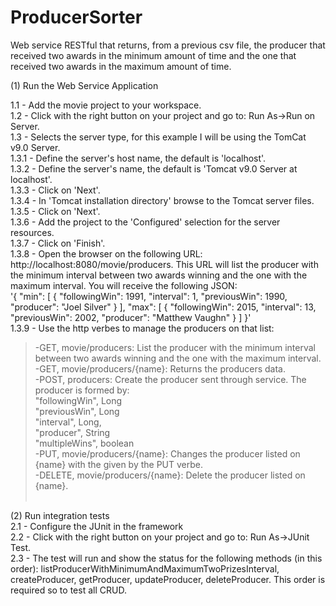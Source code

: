 # ProducerSorter
Web service RESTful that returns, from a previous csv file, the producer that received two awards in the minimum amount of time and the one that received two awards in the maximum amount of time.


(1) Run the Web Service Application

1.1 - Add the movie project to your workspace.<br>
1.2 - Click with the right button on your project and go to: Run As->Run on Server.<br>
1.3 - Selects the server type, for this example I will be using the TomCat v9.0 Server.<br>
1.3.1 - Define the server's host name, the default is 'localhost'.<br>
1.3.2 - Define the server's name, the default is 'Tomcat v9.0 Server at localhost'.<br>
1.3.3 - Click on 'Next'.<br>
1.3.4 - In 'Tomcat installation directory' browse to the Tomcat server files.<br>
1.3.5 - Click on 'Next'.<br>
1.3.6 - Add the project to the 'Configured' selection for the server resources.<br>
1.3.7 - Click on 'Finish'.<br>
1.3.8 - Open the browser on the following URL: http://localhost:8080/movie/producers. This URL will list the producer with the minimum interval between two awards winning and the one with the maximum interval. You will receive the following JSON:<br>
'{
    "min": [
        {
            "followingWin": 1991,
            "interval": 1,
            "previousWin": 1990,
            "producer": "Joel Silver"
        }
    ],
    "max": [
        {
            "followingWin": 2015,
            "interval": 13,
            "previousWin": 2002,
            "producer": "Matthew Vaughn"
        }
    ]
}'<br>
1.3.9 - Use the http verbes to manage the producers on that list:<br>
<blockquote>
-GET, movie/producers: List the producer with the minimum interval between two awards winning and the one with the maximum interval.<br>
  -GET, movie/producers/{name}: Returns the producers data.<br>
  -POST, producers: Create the producer sent through service. The producer is formed by:<br>
    "followingWin", Long<br>
    "previousWin", Long<br>
    "interval", Long,<br>
    "producer", String<br>
    "multipleWins", boolean<br>
  -PUT, movie/producers/{name}: Changes the producer listed on {name} with the given by the PUT verbe.<br>
  -DELETE, movie/producers/{name}: Delete the producer listed on {name}.<br>
<br>
</blockquote>
(2) Run integration tests<br>
2.1 - Configure the JUnit in the framework<br>
2.2 - Click with the right button on your project and go to: Run As->JUnit Test.<br>
2.3 - The test will run and show the status for the following methods (in this order): listProducerWithMinimumAndMaximumTwoPrizesInterval, createProducer, getProducer, updateProducer, deleteProducer. This order is required so to test all CRUD.<br>
